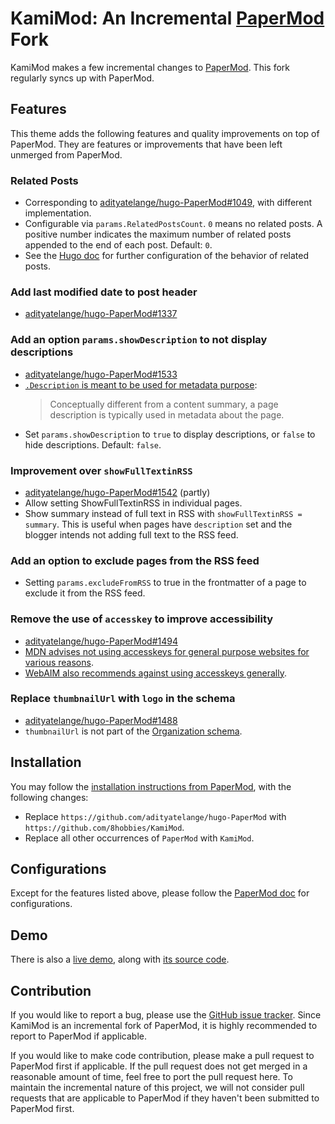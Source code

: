 <!-- insert
---
title: "KamiMod: An Incremental PaperMod Fork"
date: 2024-06-02
author: "8 Hobbies"
tags: ["kamimod", "themes"]
description: "KamiMod is an incremental fork of PaperMod."
---
end_insert -->
<!-- Powered by https://cj.rs/riss -->
<!-- remove -->

# KamiMod: An Incremental [PaperMod][] Fork
<!-- end_remove -->

KamiMod makes a few incremental changes to [PaperMod][]. This fork regularly syncs up with PaperMod.

## Features

This theme adds the following features and quality improvements on top of PaperMod. They are
features or improvements that have been left unmerged from PaperMod.

### Related Posts

- Corresponding to [adityatelange/hugo-PaperMod#1049](https://github.com/adityatelange/hugo-PaperMod/pull/1049), with different implementation.
- Configurable via `params.RelatedPostsCount`. `0` means no related posts. A positive number indicates the maximum number of related posts appended to the end of each post. Default: `0`.
- See the [Hugo doc](https://gohugo.io/content-management/related/) for further configuration of the behavior of related posts.

### Add last modified date to post header

- [adityatelange/hugo-PaperMod#1337](https://github.com/adityatelange/hugo-PaperMod/pull/1337)

### Add an option `params.showDescription` to not display descriptions

- [adityatelange/hugo-PaperMod#1533](https://github.com/adityatelange/hugo-PaperMod/pull/1533)
- [`.Description` is meant to be used for metadata purpose](https://gohugo.io/methods/page/description/):
  > Conceptually different from a content summary, a page description is typically used in metadata about the page.
- Set `params.showDescription` to `true` to display descriptions, or `false` to hide descriptions. Default: `false`.

### Improvement over `showFullTextinRSS`

- [adityatelange/hugo-PaperMod#1542](https://github.com/adityatelange/hugo-PaperMod/pull/1542) (partly)
- Allow setting ShowFullTextinRSS in individual pages.
- Show summary instead of full text in RSS with `showFullTextinRSS = summary`.  This is useful when pages have `description` set and the blogger intends not adding full text to the RSS feed.

### Add an option to exclude pages from the RSS feed

- Setting `params.excludeFromRSS` to true in the frontmatter of a page to exclude it from the RSS feed.

### Remove the use of `accesskey` to improve accessibility

- [adityatelange/hugo-PaperMod#1494](https://github.com/adityatelange/hugo-PaperMod/pull/1494)
- [MDN advises not using accesskeys for general purpose websites for various reasons](https://developer.mozilla.org/en-US/docs/Web/HTML/Global_attributes/accesskey#accessibility_concerns).
- [WebAIM also recommends against using accesskeys generally](https://webaim.org/techniques/keyboard/accesskey).

### Replace `thumbnailUrl` with `logo` in the schema

- [adityatelange/hugo-PaperMod#1488](https://github.com/adityatelange/hugo-PaperMod/pull/1488)
- `thumbnailUrl` is not part of the [Organization schema](https://schema.org/Organization).

## Installation

You may follow the [installation instructions from PaperMod](https://adityatelange.github.io/hugo-PaperMod/posts/papermod/papermod-installation/), with the following changes:

- Replace `https://github.com/adityatelange/hugo-PaperMod` with `https://github.com/8hobbies/KamiMod`.
- Replace all other occurrences of `PaperMod` with `KamiMod`.

## Configurations

Except for the features listed above, please follow the [PaperMod doc](https://github.com/adityatelange/hugo-PaperMod/wiki/Features) for configurations.

## Demo

There is also a [live demo](https://kamimod.8hob.io), along with [its source code](https://github.com/8hobbies/KamiMod-example-site).

## Contribution

If you would like to report a bug, please use the [GitHub issue tracker](https://github.com/8hobbies/KamiMod/issues). Since KamiMod is an incremental fork of PaperMod, it is highly recommended to report to PaperMod if applicable.

If you would like to make code contribution, please make a pull request to PaperMod first if applicable. If the pull request does not get merged in a reasonable amount of time, feel free to port the pull request here. To maintain the incremental nature of this project, we will not consider pull requests that are applicable to PaperMod if they haven't been submitted to PaperMod first.

[PaperMod]: https://github.com/adityatelange/hugo-PaperMod
